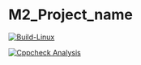 # M2_Project_name
[![Build-Linux](https://github.com/delliganesh2409/M2_Speed_control_of_DC_motor/actions/workflows/build%20on%20linux.yml/badge.svg)](https://github.com/delliganesh2409/M2_Speed_control_of_DC_motor/actions/workflows/build%20on%20linux.yml)

[![Cppcheck Analysis](https://github.com/delliganesh2409/M2_Speed_control_of_DC_motor/actions/workflows/c-cpp.yml/badge.svg)](https://github.com/delliganesh2409/M2_Speed_control_of_DC_motor/actions/workflows/c-cpp.yml)
